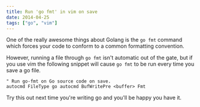 ```yaml
---
title: Run 'go fmt' in vim on save
date: 2014-04-25
tags: ["go", "vim"]
---
```

One of the really awesome things about Golang is the `go fmt` command which forces your code to conform to a common formatting convention. 

However, running a file through `go fmt` isn't automatic out of the gate, but if you use vim the following snippet will cause `go fmt` to be run every time you save a go file.

```vim
" Run go-fmt on Go source code on save.
autocmd FileType go autocmd BufWritePre <buffer> Fmt
```

Try this out next time you're writing go and you'll be happy you have it.


